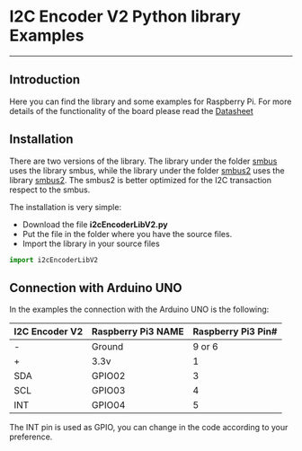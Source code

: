 # I2C Encoder V2 Python library Examples
--------------------------------------------------------------------------------

## Introduction

Here you can find the library and some examples for Raspberry Pi.
For more details of the functionality of the board please read the [Datasheet](https://github.com/Fattoresaimon/I2CEncoderV2/blob/master/EncoderI2CV2_v1.5.pdf) 

## Installation

There are two versions of the library. The library under the folder [smbus](https://github.com/Fattoresaimon/I2CEncoderV2/tree/master/Raspberry%20Library/smbus)  uses the library smbus, while the library under the folder  [smbus2](https://github.com/Fattoresaimon/I2CEncoderV2/tree/master/Raspberry%20Library/smbus2) uses the library  [smbus2](https://github.com/kplindegaard/smbus2).
The smbus2 is better optimized for the I2C transaction respect to the smbus. 

The installation is very simple:

* Download the file **i2cEncoderLibV2.py**
* Put the file in the folder where you have the source files.
* Import the library in your source files
``` python
import i2cEncoderLibV2
```



## Connection with Arduino UNO
In the examples the connection with the Arduino UNO is the following:

| I2C Encoder V2 | Raspberry Pi3 NAME | Raspberry Pi3 Pin#  |
| ---------- | ---------- | ---------- |
| - | Ground | 9 or 6 |
| + | 3.3v | 1|
| SDA | GPIO02 | 3 |
| SCL | GPIO03 | 4|
| INT | GPIO04 | 5 |

The INT pin is used as GPIO, you can change in the code according to your preference.
